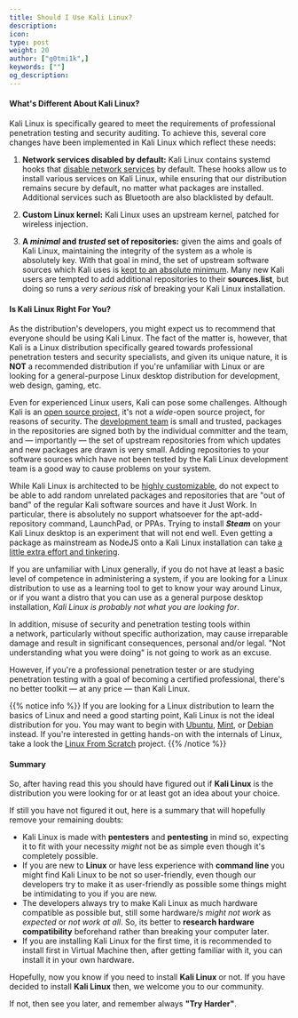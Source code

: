 ```yaml
---
title: Should I Use Kali Linux?
description:
icon:
type: post
weight: 20
author: ["g0tmi1k",]
keywords: [""]
og_description:
---
```


#### What's Different About Kali Linux?

Kali Linux is specifically geared to meet the requirements of professional penetration testing and security auditing. To achieve this, several core changes have been implemented in Kali Linux which reflect these needs:

1. **Network services disabled by default:** Kali Linux contains systemd hooks that [disable network services](/docs/policy/kali-linux-network-service-policies/) by default. These hooks allow us to install various services on Kali Linux, while ensuring that our distribution remains secure by default, no matter what packages are installed. Additional services such as Bluetooth are also blacklisted by default.

2. **Custom Linux kernel:** Kali Linux uses an upstream kernel, patched for wireless injection.

3. **A _minimal_ and _trusted_ set of repositories:** given the aims and goals of Kali Linux, maintaining the integrity of the system as a whole is absolutely key. With that goal in mind, the set of upstream software sources which Kali uses is [kept to an absolute minimum](/docs/general-use/kali-linux-sources-list-repositories/). Many new Kali users are tempted to add additional repositories to their **sources.list**, but doing so runs a _very serious risk_ of breaking your Kali Linux installation.

#### Is Kali Linux Right For You?

As the distribution's developers, you might expect us to recommend that everyone should be using Kali Linux. The fact of the matter is, however, that Kali is a Linux distribution specifically geared towards professional penetration testers and security specialists, and given its unique nature, it is **NOT** a recommended distribution if you're unfamiliar with Linux or are looking for a general-purpose Linux desktop distribution for development, web design, gaming, etc.

Even for experienced Linux users, Kali can pose some challenges. Although Kali is an [open source project](/docs/policy/kali-linux-open-source-policy/), it's not a _wide_-open source project, for reasons of security. The [development team](https://www.kali.org/about-us/) is small and trusted, packages in the repositories are signed both by the individual committer and the team, and — importantly — the set of upstream repositories from which updates and new packages are drawn is very small. Adding repositories to your software sources which have not been tested by the Kali Linux development team is a good way to cause problems on your system.

While Kali Linux is architected to be [highly customizable](/docs/development/live-build-a-custom-kali-iso/), do not expect to be able to add random unrelated packages and repositories that are "out of band" of the regular Kali software sources and have it Just Work. In particular, there is absolutely no support whatsoever for the apt-add-repository command, LaunchPad, or PPAs. Trying to install _**Steam**_ on your Kali Linux desktop is an experiment that will not end well. Even getting a package as mainstream as NodeJS onto a Kali Linux installation can take [a little extra effort and tinkering](http://www.acme-dot.com/stupid-problems-deserve-stupid-solutions/).

If you are unfamiliar with Linux generally, if you do not have at least a basic level of competence in administering a system, if you are looking for a Linux distribution to use as a learning tool to get to know your way around Linux, or if you want a distro that you can use as a general purpose desktop installation, _Kali Linux is probably not what you are looking for_.

In addition, misuse of security and penetration testing tools within a network, particularly without specific authorization, may cause irreparable damage and result in significant consequences, personal and/or legal. "Not understanding what you were doing" is not going to work as an excuse.

However, if you're a professional penetration tester or are studying penetration testing with a goal of becoming a certified professional, there's no better toolkit — at any price — than Kali Linux.

{{% notice info %}}
If you are looking for a Linux distribution to learn the basics of Linux and need a good starting point, Kali Linux is not the ideal distribution for you. You may want to begin with <a href="https://www.ubuntu.com/">Ubuntu</a>, <a href="https://www.linuxmint.com/">Mint</a>, or <a href="https://www.debian.org/" >Debian</a> instead. If you're interested in getting hands-on with the internals of Linux, take a look the <a href="http://www.linuxfromscratch.org/">Linux From Scratch</a> project.
{{% /notice %}}

#### Summary

So, after having read this you should have figured out if **Kali Linux** is the distribution you were looking for or at least got an idea about your choice.

If still you have not figured it out, here is a summary that will hopefully remove your remaining doubts:

- Kali Linux is made with **pentesters** and **pentesting** in mind so, expecting it to fit with your necessity *might* not be as simple even though it's completely possible.
- If you are new to **Linux** or have less experience with **command line** you might find Kali Linux to be not so user-friendly, even though our developers try to make it as user-friendly as possible some things might be intimidating to you if you are new.
- The developers always try to make Kali Linux as much hardware compatible as possible but, still some hardware/s *might not work* as *expected* or *not work at all*. So, its better to **research hardware compatibility** beforehand rather than breaking your computer later.
- If you are installing Kali Linux for the first time, it is recommended to install first in Virtual Machine then, after getting familiar with it, you can install it in your own hardware.


Hopefully, now you know if you need to install **Kali Linux** or not. If you have decided to install **Kali Linux** then, we welcome you to our community.

If not, then see you later, and remember always **"Try Harder"**.
